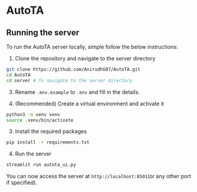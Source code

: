 # AutoTA

## Running the server

To run the AutoTA server locally, simple follow the below instructions:

1. Clone the repository and navigate to the server directory

```bash
git clone https://github.com/AnirudhG07/AutoTA.git
cd AutoTA
cd server # To navigate to the server directory
```

3. Rename `.env.example` to `.env` and fill in the details.

4. (Recommended) Create a virtual environment and activate it

```bash
python3 -m venv venv
source .venv/bin/activate
```

3. Install the required packages

```bash
pip install -r requirements.txt
```

4. Run the server

```bash
streamlit run autota_ui.py
```

You can now access the server at `http://localhost:8501`(or any other port if specified).

